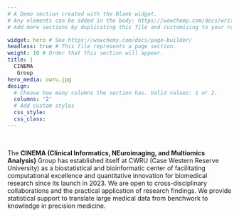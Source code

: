 ```yaml
---
# A Demo section created with the Blank widget.
# Any elements can be added in the body: https://wowchemy.com/docs/writing-markdown-latex/
# Add more sections by duplicating this file and customizing to your requirements.

widget: hero # See https://wowchemy.com/docs/page-builder/
headless: true # This file represents a page section.
weight: 10 # Order that this section will appear.
title: |
  CINEMA
   Group
hero_media: cwru.jpg
design:
  # Choose how many columns the section has. Valid values: 1 or 2.
  columns: '2'
  # Add custom styles
  css_style:
  css_class:
---
```


<br>

The **CINEMA (Clinical Informatics, NEuroimaging, and Multiomics Analysis)** Group has established itself at CWRU (Case Western Reserve University) as a biostatistical and bioinformatic center of facilitating computational excellence and quantitative innovation for biomedical research since its launch in 2023. We are open to cross-disciplinary collaborations and the practical application of research findings. We provide statistical support to translate large medical data from benchwork to knowledge in precision medicine.